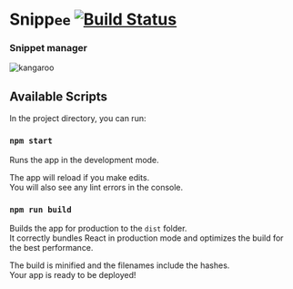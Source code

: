 # Snipp`ee` [![Build Status](https://api.travis-ci.com/WilsonDev/kangaroo.svg?branch=master)](https://travis-ci.com/WilsonDev/kangaroo)
### Snippet manager

![kangaroo](https://user-images.githubusercontent.com/5923943/72289262-04406e80-364b-11ea-8b7a-dca666ad5ee9.png)

## Available Scripts

In the project directory, you can run:

### `npm start`

Runs the app in the development mode.<br>

The app will reload if you make edits.<br>
You will also see any lint errors in the console.

### `npm run build`

Builds the app for production to the `dist` folder.<br>
It correctly bundles React in production mode and optimizes the build for the best performance.

The build is minified and the filenames include the hashes.<br>
Your app is ready to be deployed!
